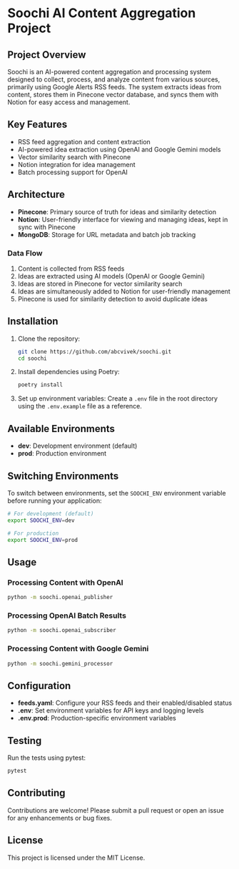 # Soochi AI Content Aggregation Project

## Project Overview
Soochi is an AI-powered content aggregation and processing system designed to collect, process, and analyze content from various sources, primarily using Google Alerts RSS feeds. The system extracts ideas from content, stores them in Pinecone vector database, and syncs them with Notion for easy access and management.

## Key Features
- RSS feed aggregation and content extraction
- AI-powered idea extraction using OpenAI and Google Gemini models
- Vector similarity search with Pinecone
- Notion integration for idea management
- Batch processing support for OpenAI

## Architecture
- **Pinecone**: Primary source of truth for ideas and similarity detection
- **Notion**: User-friendly interface for viewing and managing ideas, kept in sync with Pinecone
- **MongoDB**: Storage for URL metadata and batch job tracking

### Data Flow
1. Content is collected from RSS feeds
2. Ideas are extracted using AI models (OpenAI or Google Gemini)
3. Ideas are stored in Pinecone for vector similarity search
4. Ideas are simultaneously added to Notion for user-friendly management
5. Pinecone is used for similarity detection to avoid duplicate ideas

## Installation
1. Clone the repository:
   ```bash
   git clone https://github.com/abcvivek/soochi.git
   cd soochi
   ```

2. Install dependencies using Poetry:
   ```bash
   poetry install
   ```

3. Set up environment variables:
   Create a `.env` file in the root directory using the `.env.example` file as a reference.

## Available Environments

- **dev**: Development environment (default)
- **prod**: Production environment

## Switching Environments

To switch between environments, set the `SOOCHI_ENV` environment variable before running your application:

```bash
# For development (default)
export SOOCHI_ENV=dev

# For production
export SOOCHI_ENV=prod
```

## Usage

### Processing Content with OpenAI
```bash
python -m soochi.openai_publisher
```

### Processing OpenAI Batch Results
```bash
python -m soochi.openai_subscriber
```

### Processing Content with Google Gemini
```bash
python -m soochi.gemini_processor
```

## Configuration
- **feeds.yaml**: Configure your RSS feeds and their enabled/disabled status
- **.env**: Set environment variables for API keys and logging levels
- **.env.prod**: Production-specific environment variables

## Testing
Run the tests using pytest:
```bash
pytest
```

## Contributing
Contributions are welcome! Please submit a pull request or open an issue for any enhancements or bug fixes.

## License
This project is licensed under the MIT License.
